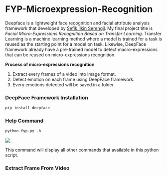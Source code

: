 # FYP-Microexpression-Recognition
Deepface is a lightweight face recognition and facial attribute analysis framework that developed by [Sefik Ilkin Serengil](http://https://github.com/serengil/deepface#face-recognition.com). My final project title is *Facial Micro-Expressions Recognition Based on Transfer Learning*. Transfer Learning is a machine learning method where a model is trained for a task is reused as the starting point for a model on task. Likewise, DeepFace framework already have a pre-trained model to detect macro-expressions that can be reused on micro-expressions recognition.

__Process of micro-expressions recognition__
1. Extract every frames of a video into image format.
1. Detect emotion on each frame using DeepFace framework.
1. Every emotions detected will be saved in a folder.






### DeepFace Framework Installation

```python
pip install deepface
```

### Help Command
```python
python fyp.py -h
```
![](https://github.com/alvinlim99/FYP-Microexpression-Recognition/blob/main/icon/help.JPG)

This command will display all other commands that available in this python script.

### Extract Frame From Video
